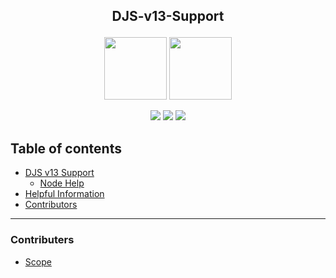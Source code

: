## **<p align="center">DJS-v13-Support</p>**
<p align="center">
<a><img src="https://discordjs.guide/meta-image.png" width="100" height="100"/></a> <img src="https://upload.wikimedia.org/wikipedia/commons/thumb/9/99/Unofficial_JavaScript_logo_2.svg/1024px-Unofficial_JavaScript_logo_2.svg.png" width="100" height="100"/></a>
</p>
<p align="center">
<a><img src="https://img.shields.io/npm/v/discord.js?label=Discord-JS&style=for-the-badge"/></a> <img src="https://img.shields.io/npm/v/npm?color=red&style=for-the-badge"/></a> <img src="https://img.shields.io/node/v/discord.js?style=for-the-badge"/></a>
</p>

## Table of contents

- [DJS v13 Support](https://github.com/DJS-CodeDen/DJS-v13-Support/blob/main/DJS-V13/readme.md)
  - [Node Help]()
- [Helpful Information]()
- [Contributors]()

---

### Contributers

- [Scope](https://github.com/ScopeOpen)
